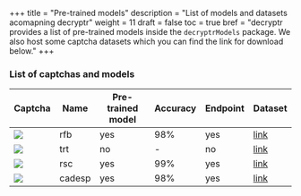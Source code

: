 +++
title = "Pre-trained models"
description = "List of models and datasets acomapning decryptr"
weight = 11
draft = false
toc = true
bref = "decryptr provides a list of pre-trained models inside the `decryptrModels` package. We also host some captcha datasets which you can find the link for download below."
+++

### List of captchas and models

<table>
    <thead>
      <tr>
        <th>Captcha</th>
        <th>Name</th>
        <th>Pre-trained model</th>
        <th>Accuracy</th>
        <th>Endpoint</th>
        <th>Dataset</th>
      </tr>
    </thead>
    <tbody>
      <tr>
        <td><img src="/img/sample-captcha.png"<img></td>
        <td>rfb</td>
        <td>yes</td>
        <td>98%</td>
        <td>yes</td>
        <td><a href="https://storage.googleapis.com/decryptr/data-raw/rfb.zip">link</a></td>
      </tr>
      <tr>
        <td><img src="/img/trt-captcha.png"<img></td>
        <td>trt</td>
        <td>no</td>
        <td>-</td>
        <td>no</td>
        <td><a href="https://storage.googleapis.com/decryptr/data-raw/trt.zip">link</a></td>
      </tr>
      <tr>
        <td><img src="/img/captcha_2a2x.png"<img></td>
        <td>rsc</td>
        <td>yes</td>
        <td>99%</td>
        <td>yes</td>
        <td><a href="https://storage.googleapis.com/decryptr/data-raw/rsc.zip">link</a></td>
      </tr>
      <tr>
        <td><img src="/img/cadesp_4lsm.png"<img></td>
        <td>cadesp</td>
        <td>yes</td>
        <td>98%</td>
        <td>yes</td>
        <td><a href="https://storage.googleapis.com/decryptr/data-raw/cadesp.zip">link</a></td>
      </tr>
    </tbody>
</table>

